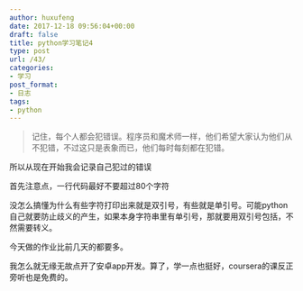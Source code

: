 ```yaml
---
author: huxufeng
date: 2017-12-18 09:56:04+00:00
draft: false
title: python学习笔记4
type: post
url: /43/
categories:
- 学习
post_format:
- 日志
tags:
- python
---
```


<blockquote>记住，每个人都会犯错误。程序员和魔术师一样，他们希望大家认为他们从不犯错，不过这只是表象而已，他们每时每刻都在犯错。</blockquote>


所以从现在开始我会记录自己犯过的错误

首先注意点，一行代码最好不要超过80个字符

没怎么搞懂为什么有些字符打印出来就是双引号，有些就是单引号。可能python自己就要防止歧义的产生，如果本身字符串里有单引号，那就要用双引号包括，不然需要转义。

今天做的作业比前几天的都要多。

我怎么就无缘无故点开了安卓app开发。算了，学一点也挺好，coursera的课反正旁听也是免费的。
